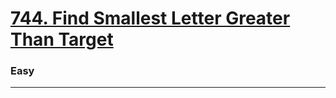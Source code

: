 # [744. Find Smallest Letter Greater Than Target](https://leetcode.com/problems/find-smallest-letter-greater-than-target/)
### Easy
---
